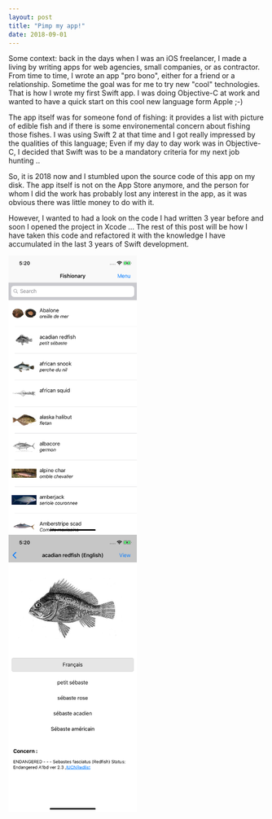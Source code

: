 ```yaml
---
layout: post
title: "Pimp my app!"
date: 2018-09-01
---
```


Some context: back in the days when I was an iOS freelancer, I made a living by writing apps for web agencies, small companies, or as contractor. From time to time, I wrote an app "pro bono", either for a friend or a relationship. Sometime the goal was for me to try new "cool" technologies. That is how I wrote my first Swift app. I was doing Objective-C at work and wanted to have a quick start on this cool new language form Apple ;-)

The app itself was for someone fond of fishing: it provides a list with picture of edible fish and if there is some environemental concern about fishing those fishes. I was using Swift 2 at that time and I got really impressed by the qualities of this language; Even if my day to day work was in Objective-C, I decided that Swift was to be a mandatory criteria for my next job hunting ..

So, it is 2018 now and I stumbled upon the source code of this app on my disk. The app itself is not on the App Store anymore, and the person for whom I did the work has probably lost any interest in the app, as it was obvious there was little money to do with it.

However, I wanted to had a look on the code I had written 3 year before and soon I opened the project in Xcode ... The rest of this post will be how I have taken this code and refactored it with the knowledge I have accumulated in the last 3 years of Swift development.

<img src="/images/fishionary-master.png" width="50%" alt="Fishionary - List view"/>
<img src="/images/fishionary-detail.png" width="50%" alt="Fishionary - Detail view"/>

